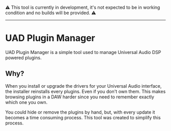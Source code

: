 ⚠️ This tool is currently in development, it's not expected to be in working condition and no builds will be provided. ⚠️

---

# UAD Plugin Manager
UAD Plugin Manager is a simple tool used to manage Universal Audio DSP powered plugins. 

## Why?
When you install or upgrade the drivers for your Universal Audio interface, the installer reinstalls every plugins. Even if you don't own them. This makes browsing plugins in a DAW harder since you need to remember exactly which one you own.

You could hide or remove the plugins by hand, but, with every update it becomes a time consuming process. This tool was created to simplify this process.
